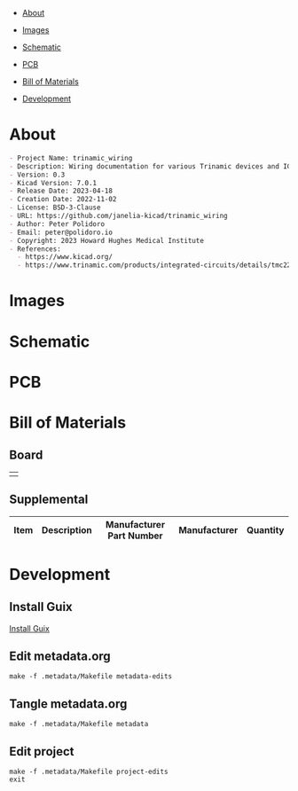 - [About](#org0de4295)
- [Images](#org4daaa50)
- [Schematic](#org8920924)
- [PCB](#orgf050ae3)
- [Bill of Materials](#orgf78294e)
- [Development](#org873bf2f)

    <!-- This file is generated automatically from metadata -->
    <!-- File edits may be overwritten! -->


<a id="org0de4295"></a>

# About

```markdown
- Project Name: trinamic_wiring
- Description: Wiring documentation for various Trinamic devices and ICs.
- Version: 0.3
- Kicad Version: 7.0.1
- Release Date: 2023-04-18
- Creation Date: 2022-11-02
- License: BSD-3-Clause
- URL: https://github.com/janelia-kicad/trinamic_wiring
- Author: Peter Polidoro
- Email: peter@polidoro.io
- Copyright: 2023 Howard Hughes Medical Institute
- References:
  - https://www.kicad.org/
  - https://www.trinamic.com/products/integrated-circuits/details/tmc2209-la/
```


<a id="org4daaa50"></a>

# Images


<a id="org8920924"></a>

# Schematic


<a id="orgf050ae3"></a>

# PCB


<a id="orgf78294e"></a>

# Bill of Materials


## Board

|    |
|--- |
|  |


## Supplemental

| Item | Description | Manufacturer Part Number | Manufacturer | Quantity |
|---- |----------- |------------------------ |------------ |-------- |


<a id="org873bf2f"></a>

# Development


## Install Guix

[Install Guix](https://guix.gnu.org/manual/en/html_node/Binary-Installation.html)


## Edit metadata.org

    make -f .metadata/Makefile metadata-edits


## Tangle metadata.org

    make -f .metadata/Makefile metadata


## Edit project

    make -f .metadata/Makefile project-edits
    exit